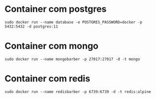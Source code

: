# Container com postgres
```docker
sudo docker run --name database -e POSTGRES_PASSWORD=docker -p 5432:5432 -d postgres:11
```

# Container com mongo
```docker
sudo docker run --name mongobarber -p 27017:27017 -d -t mongo
```

# Container com redis
```docker
sudo docker run --name redisbarber -p 6739:6739 -d -t redis:alpine
```
